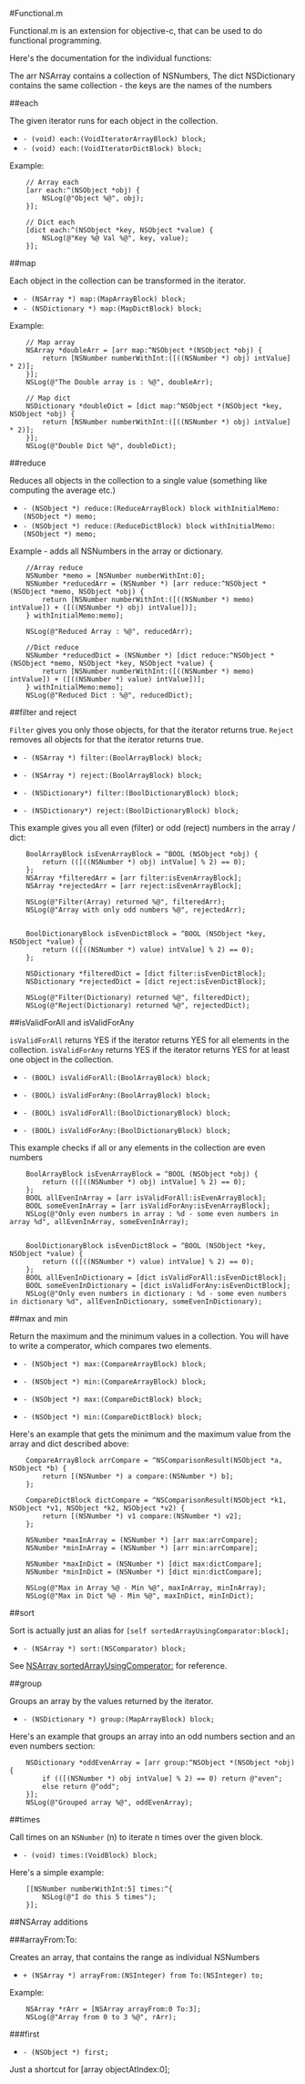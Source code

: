 #Functional.m

Functional.m is an extension for objective-c, that can be used to do functional programming.

Here's the documentation for the individual functions:

The arr NSArray contains a collection of NSNumbers, The dict NSDictionary contains the same collection - the keys are the names of the numbers

##each

The given iterator runs for each object in the collection.

- `- (void) each:(VoidIteratorArrayBlock) block;`
- `- (void) each:(VoidIteratorDictBlock) block;`

Example:

```objc
	// Array each
    [arr each:^(NSObject *obj) {
        NSLog(@"Object %@", obj);
    }];
    
    // Dict each
    [dict each:^(NSObject *key, NSObject *value) {
        NSLog(@"Key %@ Val %@", key, value);
    }];
```

##map

Each object in the collection can be transformed in the iterator.

- `- (NSArray *) map:(MapArrayBlock) block;`
- `- (NSDictionary *) map:(MapDictBlock) block;`

Example:

```objc
	// Map array
    NSArray *doubleArr = [arr map:^NSObject *(NSObject *obj) {
        return [NSNumber numberWithInt:([((NSNumber *) obj) intValue] * 2)];
    }];
    NSLog(@"The Double array is : %@", doubleArr);
    
    // Map dict
    NSDictionary *doubleDict = [dict map:^NSObject *(NSObject *key, NSObject *obj) {
        return [NSNumber numberWithInt:([((NSNumber *) obj) intValue] * 2)];
    }];
    NSLog(@"Double Dict %@", doubleDict);
```

##reduce

Reduces all objects in the collection to a single value (something like computing the average etc.)

- `- (NSObject *) reduce:(ReduceArrayBlock) block withInitialMemo:(NSObject *) memo;`
- `- (NSObject *) reduce:(ReduceDictBlock) block withInitialMemo:(NSObject *) memo;`

Example - adds all NSNumbers in the array or dictionary.

```objc 
	//Array reduce
    NSNumber *memo = [NSNumber numberWithInt:0];
    NSNumber *reducedArr = (NSNumber *) [arr reduce:^NSObject *(NSObject *memo, NSObject *obj) {
        return [NSNumber numberWithInt:([((NSNumber *) memo) intValue]) + ([((NSNumber *) obj) intValue])];
    } withInitialMemo:memo];
    
    NSLog(@"Reduced Array : %@", reducedArr);
    
    //Dict reduce
    NSNumber *reducedDict = (NSNumber *) [dict reduce:^NSObject *(NSObject *memo, NSObject *key, NSObject *value) {
        return [NSNumber numberWithInt:([((NSNumber *) memo) intValue]) + ([((NSNumber *) value) intValue])];
    } withInitialMemo:memo];
    NSLog(@"Reduced Dict : %@", reducedDict);
```

##filter and reject

`Filter` gives you only those objects, for that the iterator returns true. `Reject` removes all objects for that the iterator returns true.

- `- (NSArray *) filter:(BoolArrayBlock) block;`
- `- (NSArray *) reject:(BoolArrayBlock) block;`

- `- (NSDictionary*) filter:(BoolDictionaryBlock) block;`
- `- (NSDictionary*) reject:(BoolDictionaryBlock) block;`

This example gives you all even (filter) or odd (reject) numbers in the array / dict:

```objc
	BoolArrayBlock isEvenArrayBlock = ^BOOL (NSObject *obj) {
        return (([((NSNumber *) obj) intValue] % 2) == 0);
    };
    NSArray *filteredArr = [arr filter:isEvenArrayBlock];
    NSArray *rejectedArr = [arr reject:isEvenArrayBlock];
    
    NSLog(@"Filter(Array) returned %@", filteredArr);
    NSLog(@"Array with only odd numbers %@", rejectedArr);


    BoolDictionaryBlock isEvenDictBlock = ^BOOL (NSObject *key, NSObject *value) {
        return (([((NSNumber *) value) intValue] % 2) == 0);
    };
    
    NSDictionary *filteredDict = [dict filter:isEvenDictBlock];
    NSDictionary *rejectedDict = [dict reject:isEvenDictBlock];

    NSLog(@"Filter(Dictionary) returned %@", filteredDict);
    NSLog(@"Reject(Dictionary) returned %@", rejectedDict);    
```

##isValidForAll and isValidForAny

`isValidForAll` returns YES if the iterator returns YES for all elements in the collection. `isValidForAny` returns YES if the iterator returns YES for at least one object in the collection.

- `- (BOOL) isValidForAll:(BoolArrayBlock) block;`
- `- (BOOL) isValidForAny:(BoolArrayBlock) block;`

- `- (BOOL) isValidForAll:(BoolDictionaryBlock) block;`
- `- (BOOL) isValidForAny:(BoolDictionaryBlock) block;`

This example checks if all or any elements in the collection are even numbers

```objc
	BoolArrayBlock isEvenArrayBlock = ^BOOL (NSObject *obj) {
        return (([((NSNumber *) obj) intValue] % 2) == 0);
    };
    BOOL allEvenInArray = [arr isValidForAll:isEvenArrayBlock];    
    BOOL someEvenInArray = [arr isValidForAny:isEvenArrayBlock];
    NSLog(@"Only even numbers in array : %d - some even numbers in array %d", allEvenInArray, someEvenInArray);


    BoolDictionaryBlock isEvenDictBlock = ^BOOL (NSObject *key, NSObject *value) {
        return (([((NSNumber *) value) intValue] % 2) == 0);
    };
    BOOL allEvenInDictionary = [dict isValidForAll:isEvenDictBlock];    
    BOOL someEvenInDictionary = [dict isValidForAny:isEvenDictBlock];
    NSLog(@"Only even numbers in dictionary : %d - some even numbers in dictionary %d", allEvenInDictionary, someEvenInDictionary);

```

##max and min

Return the maximum and the minimum values in a collection. You will have to write a comperator, which compares two elements.

- `- (NSObject *) max:(CompareArrayBlock) block;`
- `- (NSObject *) min:(CompareArrayBlock) block;`

- `- (NSObject *) max:(CompareDictBlock) block;`
- `- (NSObject *) min:(CompareDictBlock) block;`

Here's an example that gets the minimum and the maximum value from the array and dict described above:

```objc
    CompareArrayBlock arrCompare = ^NSComparisonResult(NSObject *a, NSObject *b) {
        return [(NSNumber *) a compare:(NSNumber *) b];
    };
    
    CompareDictBlock dictCompare = ^NSComparisonResult(NSObject *k1, NSObject *v1, NSObject *k2, NSObject *v2) {
        return [(NSNumber *) v1 compare:(NSNumber *) v2];
    };
    
    NSNumber *maxInArray = (NSNumber *) [arr max:arrCompare];
    NSNumber *minInArray = (NSNumber *) [arr min:arrCompare];
    
    NSNumber *maxInDict = (NSNumber *) [dict max:dictCompare];
    NSNumber *minInDict = (NSNumber *) [dict min:dictCompare];
    
    NSLog(@"Max in Array %@ - Min %@", maxInArray, minInArray);
    NSLog(@"Max in Dict %@ - Min %@", maxInDict, minInDict);
```

##sort

Sort is actually just an alias for `[self sortedArrayUsingComparator:block];`

- `- (NSArray *) sort:(NSComparator) block;`

See [NSArray sortedArrayUsingComperator:](http://developer.apple.com/library/ios/DOCUMENTATION/Cocoa/Reference/Foundation/Classes/NSArray_Class/NSArray.html#//apple_ref/occ/instm/NSArray/sortedArrayUsingComparator:) for reference.

##group

Groups an array by the values returned by the iterator.

- `- (NSDictionary *) group:(MapArrayBlock) block;`

Here's an example that groups an array into an odd numbers section and an even numbers section:

```objc
	NSDictionary *oddEvenArray = [arr group:^NSObject *(NSObject *obj) {
        if (([(NSNumber *) obj intValue] % 2) == 0) return @"even";
        else return @"odd";
    }];
	NSLog(@"Grouped array %@", oddEvenArray);
```

##times

Call times on an `NSNumber` (n) to iterate n times over the given block.

- `- (void) times:(VoidBlock) block;`

Here's a simple example:

```objc
	[[NSNumber numberWithInt:5] times:^{
        NSLog(@"I do this 5 times");
    }];
```

##NSArray additions

###arrayFrom:To:

Creates an array, that contains the range as individual NSNumbers

- `+ (NSArray *) arrayFrom:(NSInteger) from To:(NSInteger) to;`

Example:

```objc
	NSArray *rArr = [NSArray arrayFrom:0 To:3];
    NSLog(@"Array from 0 to 3 %@", rArr);
```

###first

- `- (NSObject *) first;`

Just a shortcut for [array objectAtIndex:0];